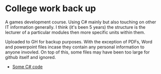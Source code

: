 # College work back up

A games development course. Using C# mainly but also touching on other IT information generally. I think (it's been 5 years) the structure is the lecturer of a particular modules then more specific units within them.

Uploaded to GH for backup purposes. With the exception of PDFs, Word and powerpoint files incase they contain any personal information to anyone invovled. On top of this, some files may have been too large for github itself and ignored.


- [Some C# code](https://github.com/shmink/old-college-work/tree/master/Richard/OOP%20-%20Unit%2015/Practicals)
